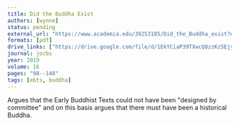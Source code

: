 ```yaml
---
title: Did the Buddha Exist
authors: [wynne]
status: pending
external_url: "https://www.academia.edu/39253185/Did_the_Buddha_exist?email_work_card=view-paper"
formats: [pdf]
drive_links: ["https://drive.google.com/file/d/1EkYCiaP39TXwcQ8zzKz5Ejyi9f2VFklF/view?usp=drivesdk"]
journal: jocbs
year: 2019
volume: 16
pages: "98--148"
tags: [ebts, buddha]
---
```


Argues that the Early Buddhist Texts could not have been "designed by committee" and on this basis argues that there must have been a historical Buddha.
